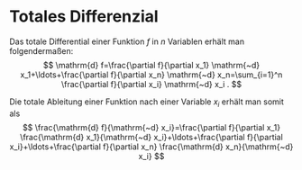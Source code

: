 # Totales Differenzial

Das totale Differential einer Funktion $f$ in $n$ Variablen erhält man folgendermaßen:
$$
\mathrm{d} f=\frac{\partial f}{\partial x_1} \mathrm{~d} x_1+\ldots+\frac{\partial f}{\partial x_n} \mathrm{~d} x_n=\sum_{i=1}^n \frac{\partial f}{\partial x_i} \mathrm{~d} x_i .
$$

Die totale Ableitung einer Funktion nach einer Variable $x_i$ erhält man somit als
$$
\frac{\mathrm{d} f}{\mathrm{~d} x_i}=\frac{\partial f}{\partial x_1} \frac{\mathrm{d} x_1}{\mathrm{~d} x_i}+\ldots+\frac{\partial f}{\partial x_i}+\ldots+\frac{\partial f}{\partial x_n} \frac{\mathrm{d} x_n}{\mathrm{~d} x_i}
$$
